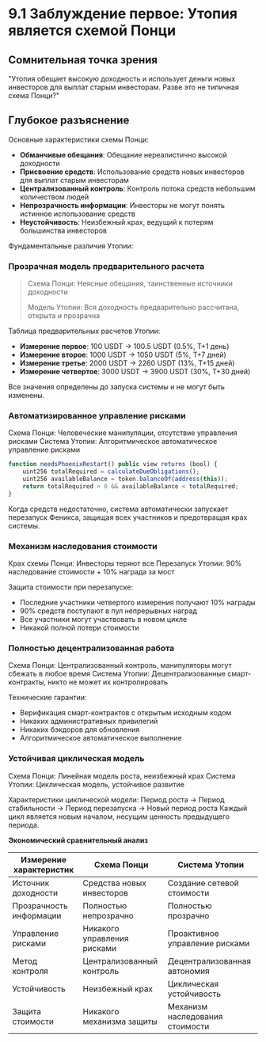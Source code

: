 # 9.1 Заблуждение первое: Утопия является схемой Понци

## Сомнительная точка зрения
"Утопия обещает высокую доходность и использует деньги новых инвесторов для выплат старым инвесторам. Разве это не типичная схема Понци?"

## Глубокое разъяснение

Основные характеристики схемы Понци:

- **Обманчивые обещания**: Обещание нереалистично высокой доходности
- **Присвоение средств**: Использование средств новых инвесторов для выплат старым инвесторам
- **Централизованный контроль**: Контроль потока средств небольшим количеством людей
- **Непрозрачность информации**: Инвесторы не могут понять истинное использование средств
- **Неустойчивость**: Неизбежный крах, ведущий к потерям большинства инвесторов

Фундаментальные различия Утопии:

### Прозрачная модель предварительного расчета
> Схема Понци: Неясные обещания, таинственные источники доходности
> 
> Модель Утопии: Вся доходность предварительно рассчитана, открыта и прозрачна

Таблица предварительных расчетов Утопии:

- **Измерение первое**: 100 USDT → 100.5 USDT (0.5%, T+1 день)
- **Измерение второе**: 1000 USDT → 1050 USDT (5%, T+7 дней)
- **Измерение третье**: 2000 USDT → 2260 USDT (13%, T+15 дней)
- **Измерение четвертое**: 3000 USDT → 3900 USDT (30%, T+30 дней)

Все значения определены до запуска системы и не могут быть изменены.

### Автоматизированное управление рисками

Схема Понци: Человеческие манипуляции, отсутствие управления рисками
Система Утопии: Алгоритмическое автоматическое управление рисками

```javascript
function needsPhoenixRestart() public view returns (bool) {
    uint256 totalRequired = calculateDueObligations();
    uint256 availableBalance = token.balanceOf(address(this));
    return totalRequired > 0 && availableBalance < totalRequired;
}
```

Когда средств недостаточно, система автоматически запускает перезапуск Феникса, защищая всех участников и предотвращая крах системы.

### Механизм наследования стоимости

Крах схемы Понци: Инвесторы теряют все
Перезапуск Утопии: 90% наследование стоимости + 10% награда за мост

Защита стоимости при перезапуске:

- Последние участники четвертого измерения получают 10% награды
- 90% средств поступают в пул непрерывных наград
- Все участники могут участвовать в новом цикле
- Никакой полной потери стоимости

### Полностью децентрализованная работа

Схема Понци: Централизованный контроль, манипуляторы могут сбежать в любое время
Система Утопии: Децентрализованные смарт-контракты, никто не может их контролировать

Технические гарантии:

- Верификация смарт-контрактов с открытым исходным кодом
- Никаких административных привилегий
- Никаких бэкдоров для обновления
- Алгоритмическое автоматическое выполнение

### Устойчивая циклическая модель

Схема Понци: Линейная модель роста, неизбежный крах
Система Утопии: Циклическая модель, устойчивое развитие

Характеристики циклической модели: Период роста → Период стабильности → Период перезапуска → Новый период роста
Каждый цикл является новым началом, несущим ценность предыдущего периода.

**Экономический сравнительный анализ**

| Измерение характеристик | Схема Понци | Система Утопии |
|---------|---------|-----------|
| Источник доходности | Средства новых инвесторов | Создание сетевой стоимости |
| Прозрачность информации | Полностью непрозрачно | Полностью прозрачно |
| Управление рисками | Никакого управления рисками | Проактивное управление рисками |
| Метод контроля | Централизованный контроль | Децентрализованная автономия |
| Устойчивость | Неизбежный крах | Циклическая устойчивость |
| Защита стоимости | Никакого механизма защиты | Механизм наследования стоимости |